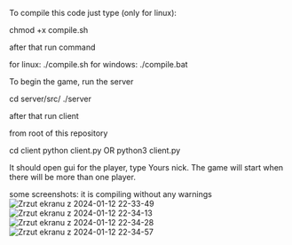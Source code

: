 To compile this code just type (only for linux):

chmod +x compile.sh

after that run command

 for linux: ./compile.sh
 for windows: ./compile.bat

To begin the game, run the server

cd server/src/
./server

after that run client

from root of this repository

cd client
python client.py    OR      python3 client.py


It should open gui for the player, type Yours nick. 
The game will start when there will be more than one player.

some screenshots:
it is compiling without any warnings
![Zrzut ekranu z 2024-01-12 22-33-49](https://github.com/DawidJedraszczyk/speedway-game/assets/117722824/c292ef0b-2e53-48eb-a934-bfe3d274e138)
![Zrzut ekranu z 2024-01-12 22-34-13](https://github.com/DawidJedraszczyk/speedway-game/assets/117722824/ace9433a-8da2-4f3d-a832-f4536739e037)
![Zrzut ekranu z 2024-01-12 22-34-28](https://github.com/DawidJedraszczyk/speedway-game/assets/117722824/d22b47b1-34b7-494a-b1d8-53125d2a1563)
![Zrzut ekranu z 2024-01-12 22-34-57](https://github.com/DawidJedraszczyk/speedway-game/assets/117722824/17164386-608e-4bb6-8715-b2fc22a37bff)
